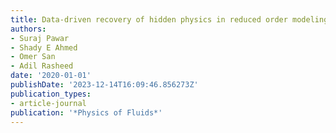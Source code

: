 ```yaml
---
title: Data-driven recovery of hidden physics in reduced order modeling of fluid flows
authors:
- Suraj Pawar
- Shady E Ahmed
- Omer San
- Adil Rasheed
date: '2020-01-01'
publishDate: '2023-12-14T16:09:46.856273Z'
publication_types:
- article-journal
publication: '*Physics of Fluids*'
---
```

